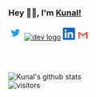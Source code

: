 ### Hey 👋🏽, I'm [Kunal!](https://kunal-kushwaha.github.io) 

[<img src="https://raw.githubusercontent.com/Delta456/Delta456/master/img/twitter.png" alt="twitter logo" width="28">](https://twitter.com/kush_kunal)
[<img src="https://raw.githubusercontent.com/Delta456/Delta456/master/img/dev.png" alt="dev logo" width="24">](https://dev.to/kunal) 
[<img src="https://github.com/Amchuz/Amchuz/blob/master/linkedin.jpeg" alt="linkedin logo" width="24">](https://www.linkedin.com/in/kunal-kushwaha/)
[<img src="https://github.com/Amchuz/Amchuz/blob/master/gmail.jpeg" alt="gmail logo" width="24">](kunalkushwaha453@gmail.com)

<br />
<br />

![Kunal's github stats](https://github-readme-stats.vercel.app/api?username=kunal-kushwaha&show_icons=true&hide_border=true)
<br />
 ![visitors](https://visitor-badge.laobi.icu/badge?page_id=kunal-kushwaha.kunal-kushwaha)
